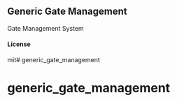 ## Generic Gate Management

Gate Management System

#### License

mit# generic_gate_management
# generic_gate_management
